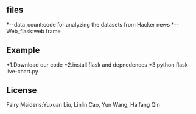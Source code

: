 ## files

*--data_count:code for analyzing the datasets from Hacker news
*--Web_flask:web frame

## Example

*1.Download our code
*2.install flask and depnedences
*3.python flask-live-chart.py

## License

Fairy Maidens:Yuxuan Liu, Linlin Cao, Yun Wang, Haifang Qin





